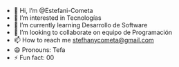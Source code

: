 - 👋 Hi, I’m @Estefani-Cometa
- 👀 I’m interested in Tecnologías
- 🌱 I’m currently learning Desarrollo de Software
- 💞️ I’m looking to collaborate on equipo de Programación
- 📫 How to reach me stefhanycometa@gmail.com
- 😄 Pronouns: Tefa
- ⚡ Fun fact: 00

<!---
Estefani-Cometa/Estefani-Cometa is a ✨ special ✨ repository because its `README.md` (this file) appears on your GitHub profile.
You can click the Preview link to take a look at your changes.
--->
